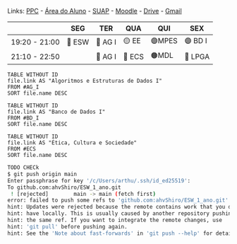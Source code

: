 Links:
[PPC](https://ifpr.edu.br/paranavai/wp-content/uploads/sites/21/2023/06/curricularizacao-PPC-Engenharia-de-Software_Final_V1NAO-MEXER.pdf) - [Área do Aluno](https://ifpr.edu.br/paranavai/aluno/) - [SUAP](https://suap.ifpr.edu.br/) - [Moodle](https://ava.ifpr.edu.br/login/index.php) - [Drive](https://drive.google.com/drive/u/5/my-drive) - [Gmail](https://mail.google.com/mail/u/5/#inbox)

|               | SEG    | TER     | QUA    | QUI    | SEX     |
| ------------- | ------ | ------- | ------ | ------ | ------- |
| 19:20 - 21:00 | 🔵 ESW | 🔴 AG I | 🟡 EE  | 🟣MPES | 🟣 BD I |
| 21:10 - 22:50 |        | 🔴 AG I | 🔵 ECS | 🟠MDL  | 🔴 LPGA |

```dataview
TABLE WITHOUT ID
file.link AS "Algoritmos e Estruturas de Dados I"
FROM #AG_I 
SORT file.name DESC
```

```dataview
TABLE WITHOUT ID
file.link AS "Banco de Dados I"
FROM #BD_I  
SORT file.name DESC
```

```dataview
TABLE WITHOUT ID
file.link AS "Ética, Cultura e Sociedade"
FROM #ECS 
SORT file.name DESC
```

```bash
TODO CHECk
$ git push origin main
Enter passphrase for key '/c/Users/arthu/.ssh/id_ed25519':
To github.com:ahvShiro/ESW_1_ano.git
 ! [rejected]        main -> main (fetch first)
error: failed to push some refs to 'github.com:ahvShiro/ESW_1_ano.git'
hint: Updates were rejected because the remote contains work that you do not
hint: have locally. This is usually caused by another repository pushing to
hint: the same ref. If you want to integrate the remote changes, use
hint: 'git pull' before pushing again.
hint: See the 'Note about fast-forwards' in 'git push --help' for details.


```